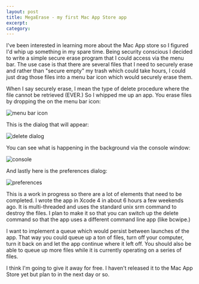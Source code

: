 ```yaml
---
layout: post
title: MegaErase - my first Mac App Store app
excerpt:
category:
---
```


I've been interested in learning more about the Mac App store so I figured I'd whip up something in my spare time.  Being security conscious I decided to write a simple secure erase program that I could access via the menu bar.  The use case is that there are several files that I need to securely erase and rather than "secure empty" my trash which could take hours, I could just drag those files into a menu bar icon which would securely erase them. 

When I say securely erase, I mean the type of delete procedure where the file cannot be retrieved (EVER.)  So I whipped me up an app.  You erase files by dropping the on the menu bar icon:

![menu bar icon][]

This is the dialog that will appear:

![delete dialog][]

You can see what is happening in the background via the console window:

![console][]

And lastly here is the preferences dialog:

![preferences][]

This is a work in progress so there are a lot of elements that need to be completed.  I wrote the app in Xcode 4 in about 6 hours a few weekends ago.  It is multi-threaded and uses the standard unix srm command to destroy the files.  I plan to make it so that you can switch up the delete command so that the app uses a different command line app (like bcwipe.)  

I want to implement a queue which would persist between launches of the app.  That way you could queue up a ton of files, turn off your computer, turn it back on and let the app continue where it left off.  You should also be able to queue up more files while it is currently operating on a series of files.

I think I'm going to give it away for free.   I haven't released it to the Mac App Store yet but plan to in the next day or so.

[menu bar icon]:http://joshkerr.s3.amazonaws.com/images/MegaErase.png
[delete dialog]:http://joshkerr.s3.amazonaws.com/images/Deleting%20files.png
[preferences]:http://joshkerr.s3.amazonaws.com/images/Preferences.png
[console]:http://joshkerr.s3.amazonaws.com/images/MegaErase%20Console.png
